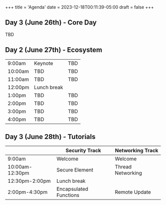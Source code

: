 +++
title = 'Agenda'
date = 2023-12-18T00:11:39-05:00
draft = false
+++

## Day 3 (June 26th) - Core Day

TBD

## Day 2 (June 27th) - Ecosystem

|         |             |     |
|---------|-------------|-----|
| 9:00am  | Keynote     | TBD |
| 10:00am | TBD         | TBD |
| 11:00am | TBD         | TBD |
| 12:00pm | Lunch break |     |
| 1:00pm  | TBD         | TBD |
| 2:00pm  | TBD         | TBD |
| 3:00pm  | TBD         | TBD |
| 4:00pm  | TBD         | TBD |


## Day 3 (June 28th) - Tutorials

|                 | Security Track         | Networking Track  |
|-----------------|------------------------|-------------------|
| 9:00am          | Welcome                | Welcome           |
| 10:00am-12:30pm | Secure Element         | Thread Networking |
| 12:30pm-2:00pm  | Lunch break            |                   |
| 2:00pm-4:30pm   | Encapsulated Functions | Remote Update     |

